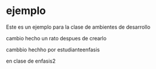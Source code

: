 ejemplo
=======

Este es un ejemplo para la clase de ambientes de desarrollo

cambio hecho un rato despues de crearlo

cambbio hechho por estudianteenfasis


en clase de enfasis2